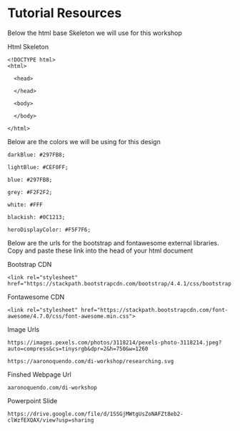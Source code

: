 # Tutorial Resources

Below the html base Skeleton we will use for this workshop

Html Skeleton

    <!DOCTYPE html>
    <html>

      <head>

      </head>

      <body>

      </body>

    </html>

Below are the colors we will be using for this design

    darkBlue: #297FB8;

    lightBlue: #CEF0FF;

    blue: #297FB8;

    grey: #F2F2F2;

    white: #FFF

    blackish: #0C1213;
    
    heroDisplayColor: #F5F7F6;

Below are the urls for the bootstrap and fontawesome external libraries. 
Copy and paste these link into the head of your html document

Bootstrap CDN

    <link rel="stylesheet" href="https://stackpath.bootstrapcdn.com/bootstrap/4.4.1/css/bootstrap.min.css">

Fontawesome CDN
    
    <link rel="stylesheet" href="https://stackpath.bootstrapcdn.com/font-awesome/4.7.0/css/font-awesome.min.css">


Image Urls

    https://images.pexels.com/photos/3118214/pexels-photo-3118214.jpeg?auto=compress&cs=tinysrgb&dpr=2&h=750&w=1260

    https://aaronoquendo.com/di-workshop/researching.svg


Finshed Webpage Url

    aaronoquendo.com/di-workshop
    
Powerpoint Slide

    https://drive.google.com/file/d/1SSGjMWtgUsZoNAFZt8eb2-clWzfEXQAX/view?usp=sharing
